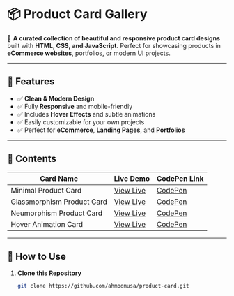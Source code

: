 # 📦 Product Card Gallery

🎨 **A curated collection of beautiful and responsive product card designs** built with **HTML, CSS, and JavaScript**. Perfect for showcasing products in **eCommerce websites**, portfolios, or modern UI projects.  

---

## 🌟 Features
- ✅ **Clean & Modern Design**
- ✅ Fully **Responsive** and mobile-friendly
- ✅ Includes **Hover Effects** and subtle animations
- ✅ Easily customizable for your own projects
- ✅ Perfect for **eCommerce**, **Landing Pages**, and **Portfolios**

---

## 📂 Contents
| Card Name                  | Live Demo                                      | CodePen Link                                  |
|----------------------------|-------------------------------------------------|-----------------------------------------------|
| Minimal Product Card       | [View Live](https://ahmodmusa.github.io/product-card/Minimal) | [CodePen](https://codepen.io/Ahmod-Musa/pen/VYvLZbL)     |
| Glassmorphism Product Card | [View Live](https://yourusername.github.io/product-card-gallery/glass)  | [CodePen](https://codepen.io/yourlink2)     |
| Neumorphism Product Card   | [View Live](https://yourusername.github.io/product-card-gallery/neumorph) | [CodePen](https://codepen.io/yourlink3)    |
| Hover Animation Card       | [View Live](https://yourusername.github.io/product-card-gallery/hover) | [CodePen](https://codepen.io/yourlink4)     |

---

## 🚀 How to Use
1. **Clone this Repository**
   ```bash
   git clone https://github.com/ahmodmusa/product-card.git
